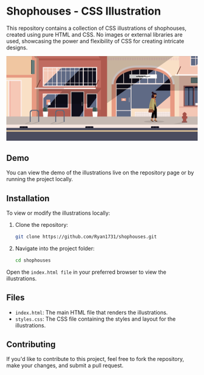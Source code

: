 # Shophouses - CSS Illustration

This repository contains a collection of CSS illustrations of shophouses, created using pure HTML and CSS. No images or external libraries are used, showcasing the power and flexibility of CSS for creating intricate designs.

![Shophouse Art Illustration Preview](/assets/images/website-screenshot.png)

## Demo

You can view the demo of the illustrations live on the repository page or by running the project locally.

## Installation

To view or modify the illustrations locally:

1. Clone the repository:
   ```bash
   git clone https://github.com/Ryan1731/shophouses.git
   ```
2. Navigate into the project folder:
    ```bash 
    cd shophouses
    ```
Open the `index.html file` in your preferred browser to view the illustrations.

## Files
* `index.html`: The main HTML file that renders the illustrations.
* `styles.css`: The CSS file containing the styles and layout for the illustrations.

## Contributing
If you'd like to contribute to this project, feel free to fork the repository, make your changes, and submit a pull request.